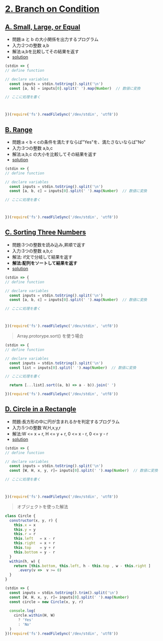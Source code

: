 # [2. Branch on Condition](https://onlinejudge.u-aizu.ac.jp/courses/lesson/2/ITP1/2)

## [A. Small, Large, or Equal](https://onlinejudge.u-aizu.ac.jp/courses/lesson/2/ITP1/2/ITP1_2_A)

- 問題:a と b の大小関係を出力するプログラム
- 入力:2つの整数 a,b
- 解法:a,bを比較してその結果を返す
- [solution](https://onlinejudge.u-aizu.ac.jp/solutions/problem/ITP1_2_A)

```js
(stdin => {
// define function

// declare variables
  const inputs = stdin.toString().split('\n')
  const [a, b] = inputs[0].split(' ').map(Number)  // 数値に変換 

// ここに処理を書く 



})(require('fs').readFileSync('/dev/stdin', 'utf8'))

```

## [B. Range](https://onlinejudge.u-aizu.ac.jp/courses/lesson/2/ITP1/2/ITP1_2_B)

- 問題:a < b < cの条件を満たすならば"Yes"を、満たさないならば"No"
- 入力:3つの整数 a,b,c 
- 解法:a,b,c の大小を比較してその結果を返す
- [solution](https://onlinejudge.u-aizu.ac.jp/solutions/problem/ITP1_2_B)

```js
(stdin => {
// define function

// declare variables
  const inputs = stdin.toString().split('\n')
  const [a, b, c] = inputs[0].split(' ').map(Number)  // 数値に変換 

// ここに処理を書く 



})(require('fs').readFileSync('/dev/stdin', 'utf8'))


```

## [C. Sorting Three Numbers](https://onlinejudge.u-aizu.ac.jp/courses/lesson/2/ITP1/2/ITP1_2_C)

- 問題:3つの整数を読み込み,昇順で返す
- 入力:3つの整数 a,b,c
- 解法: if文で分岐して結果を返す
- **解法:配列をソートして結果を返す**
- [solution](https://onlinejudge.u-aizu.ac.jp/solutions/problem/ITP1_2_C)

```js
(stdin => {
// define function

// declare variables
  const inputs = stdin.toString().split('\n')
  const [a, b, c] = inputs[0].split(' ').map(Number)  // 数値に変換 

// ここに処理を書く 



})(require('fs').readFileSync('/dev/stdin', 'utf8'))
```

> Array.protorype.sort() を使う場合

```js
(stdin => {
// define function

// declare variables
  const inputs = stdin.toString().split('\n')
  const list = inputs[0].split(' ').map(Number)  // 数値に変換 

// ここに処理を書く 

  return [...list].sort((a, b) => a - b)).join(' ')

})(require('fs').readFileSync('/dev/stdin', 'utf8'))
```

## [D. Circle in a Rectangle](https://onlinejudge.u-aizu.ac.jp/courses/lesson/2/ITP1/2/ITP1_2_D)

- 問題:長方形の中に円が含まれるかを判定するプログラム
- 入力:5つの整数 W,H,x,y,r
- 解法:W <= x + r, H <= y + r, 0 <= x - r, 0 <= y - r 
- [solution](https://onlinejudge.u-aizu.ac.jp/solutions/problem/ITP1_2_D)

```js
(stdin => {
// define function

// declare variables
  const inputs = stdin.toString().split('\n')
  const [W, H, x, y, r]= inputs[0].split(' ').map(Number)  // 数値に変換 

// ここに処理を書く 



})(require('fs').readFileSync('/dev/stdin', 'utf8'))
```

> オブジェクトを使った解法

```js
class Circle {
  constructor(x, y, r) {
    this.x = x
    this.y = y
    this.r = r
    this.left   = x - r
    this.right  = x + r
    this.top    = y + r
    this.bottom = y - r
  }
  within(h, w) {
    return [this.bottom, this.left, h - this.top , w - this.right ]
      .every(v =>  v >= 0)        
  }
}

(stdin => { 
  const inputs = stdin.toString().trim().split('\n')
  const [W, H, x, y, r]= inputs[0].split(' ').map(Number)
  const circle = new Circle(x, y, r)
  
  console.log(
    circle.within(H, W)
      ? 'Yes'
      : 'No'
  )
})(require('fs').readFileSync('/dev/stdin', 'utf8'))
```

